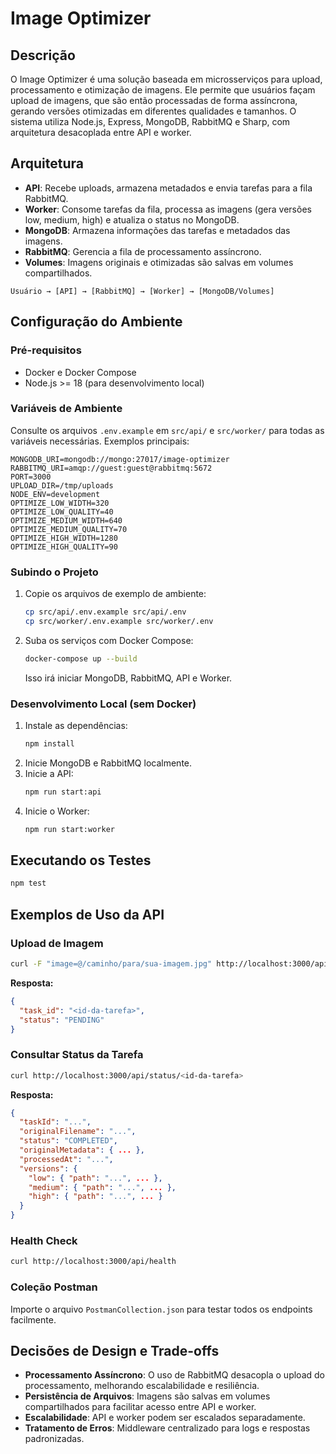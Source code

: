 # Image Optimizer

## Descrição

O Image Optimizer é uma solução baseada em microsserviços para upload, processamento e otimização de imagens. Ele permite que usuários façam upload de imagens, que são então processadas de forma assíncrona, gerando versões otimizadas em diferentes qualidades e tamanhos. O sistema utiliza Node.js, Express, MongoDB, RabbitMQ e Sharp, com arquitetura desacoplada entre API e worker.

## Arquitetura

- **API**: Recebe uploads, armazena metadados e envia tarefas para a fila RabbitMQ.
- **Worker**: Consome tarefas da fila, processa as imagens (gera versões low, medium, high) e atualiza o status no MongoDB.
- **MongoDB**: Armazena informações das tarefas e metadados das imagens.
- **RabbitMQ**: Gerencia a fila de processamento assíncrono.
- **Volumes**: Imagens originais e otimizadas são salvas em volumes compartilhados.

```
Usuário → [API] → [RabbitMQ] → [Worker] → [MongoDB/Volumes]
```

## Configuração do Ambiente

### Pré-requisitos
- Docker e Docker Compose
- Node.js >= 18 (para desenvolvimento local)

### Variáveis de Ambiente
Consulte os arquivos `.env.example` em `src/api/` e `src/worker/` para todas as variáveis necessárias. Exemplos principais:

```
MONGODB_URI=mongodb://mongo:27017/image-optimizer
RABBITMQ_URI=amqp://guest:guest@rabbitmq:5672
PORT=3000
UPLOAD_DIR=/tmp/uploads
NODE_ENV=development
OPTIMIZE_LOW_WIDTH=320
OPTIMIZE_LOW_QUALITY=40
OPTIMIZE_MEDIUM_WIDTH=640
OPTIMIZE_MEDIUM_QUALITY=70
OPTIMIZE_HIGH_WIDTH=1280
OPTIMIZE_HIGH_QUALITY=90
```

### Subindo o Projeto

1. Copie os arquivos de exemplo de ambiente:
   ```zsh
   cp src/api/.env.example src/api/.env
   cp src/worker/.env.example src/worker/.env
   ```
2. Suba os serviços com Docker Compose:
   ```zsh
   docker-compose up --build
   ```
   Isso irá iniciar MongoDB, RabbitMQ, API e Worker.

### Desenvolvimento Local (sem Docker)
1. Instale as dependências:
   ```zsh
   npm install
   ```
2. Inicie MongoDB e RabbitMQ localmente.
3. Inicie a API:
   ```zsh
   npm run start:api
   ```
4. Inicie o Worker:
   ```zsh
   npm run start:worker
   ```

## Executando os Testes

```zsh
npm test
```

## Exemplos de Uso da API

### Upload de Imagem
```zsh
curl -F "image=@/caminho/para/sua-imagem.jpg" http://localhost:3000/api/upload
```
**Resposta:**
```json
{
  "task_id": "<id-da-tarefa>",
  "status": "PENDING"
}
```

### Consultar Status da Tarefa
```zsh
curl http://localhost:3000/api/status/<id-da-tarefa>
```
**Resposta:**
```json
{
  "taskId": "...",
  "originalFilename": "...",
  "status": "COMPLETED",
  "originalMetadata": { ... },
  "processedAt": "...",
  "versions": {
    "low": { "path": "...", ... },
    "medium": { "path": "...", ... },
    "high": { "path": "...", ... }
  }
}
```

### Health Check
```zsh
curl http://localhost:3000/api/health
```

### Coleção Postman
Importe o arquivo `PostmanCollection.json` para testar todos os endpoints facilmente.

## Decisões de Design e Trade-offs
- **Processamento Assíncrono**: O uso de RabbitMQ desacopla o upload do processamento, melhorando escalabilidade e resiliência.
- **Persistência de Arquivos**: Imagens são salvas em volumes compartilhados para facilitar acesso entre API e worker.
- **Escalabilidade**: API e worker podem ser escalados separadamente.
- **Tratamento de Erros**: Middleware centralizado para logs e respostas padronizadas.
